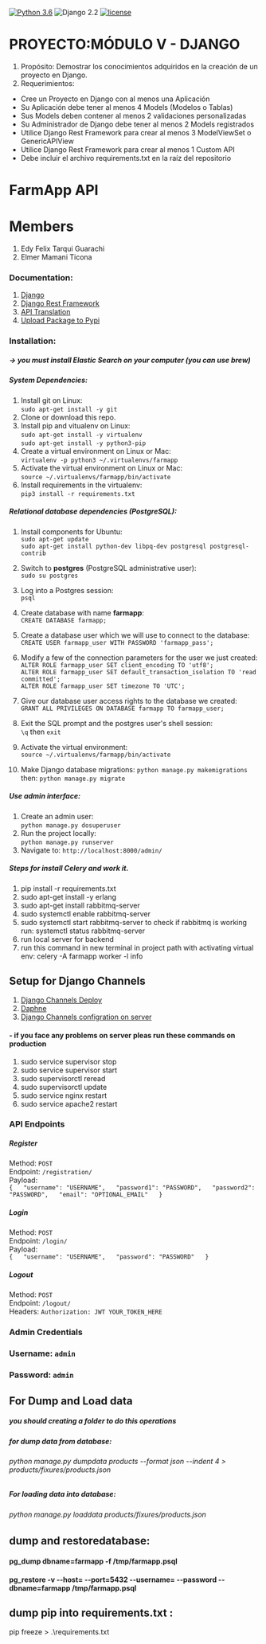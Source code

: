[![Python 3.6](https://img.shields.io/badge/python-3.6-yellow.svg)](https://www.python.org/downloads/release/python-360/)
![Django 2.2](https://img.shields.io/badge/Django-2.2-green.svg)
[![license](https://img.shields.io/github/license/DAVFoundation/captain-n3m0.svg?style=flat-square)](https://github.com/thomas545/farmapp_api/blob/master/LICENSE)
<!-- ![Build](https://github.com/thomas545/farmapp_api/workflows/Django CI/badge.svg?branch=master) -->

# PROYECTO:MÓDULO V - DJANGO
1. Propósito: Demostrar los conocimientos adquiridos en la creación de un proyecto en
Django.
2. Requerimientos:
- Cree un Proyecto en Django con al menos una Aplicación
- Su Aplicación debe tener al menos 4 Models (Modelos o Tablas)
- Sus Models deben contener al menos 2 validaciones personalizadas
- Su Administrador de Django debe tener al menos 2 Models registrados
- Utilice Django Rest Framework para crear al menos 3 ModelViewSet o
GenericAPIView
- Utilice Django Rest Framework para crear al menos 1 Custom API
- Debe incluir el archivo requirements.txt en la raíz del repositorio
# FarmApp API
# Members
1. Edy Felix Tarqui Guarachi  
2. Elmer Mamani Ticona
### Documentation:

1. [Django](https://docs.djangoproject.com/en/2.0/releases/2.0/)
2. [Django Rest Framework](https://www.django-rest-framework.org/)
3. [API Translation](https://pypi.org/project/googletrans/)
4. [Upload Package to Pypi](https://upload.pypi.org/legacy/)

### Installation:

##### -> you must install Elastic Search on your computer (you can use brew)

##### System Dependencies:

1. Install git on Linux:  
`sudo apt-get install -y git`
2. Clone or download this repo.
3. Install pip and vitualenv on Linux:  
`sudo apt-get install -y virtualenv`  
`sudo apt-get install -y python3-pip`
4. Create a virtual environment on Linux or Mac:  
`virtualenv -p python3 ~/.virtualenvs/farmapp`
5. Activate the virtual environment on Linux or Mac:  
`source ~/.virtualenvs/farmapp/bin/activate`
6. Install requirements in the virtualenv:  
`pip3 install -r requirements.txt`

##### Relational database dependencies (PostgreSQL):
1. Install components for Ubuntu:  
`sudo apt-get update`  
`sudo apt-get install python-dev libpq-dev postgresql postgresql-contrib`
2. Switch to **postgres** (PostgreSQL administrative user):  
`sudo su postgres`
3. Log into a Postgres session:  
`psql`
4. Create database with name **farmapp**:  
`CREATE DATABASE farmapp;`
5. Create a database user which we will use to connect to the database:  
`CREATE USER farmapp_user WITH PASSWORD 'farmapp_pass';`
6. Modify a few of the connection parameters for the user we just created:  
`ALTER ROLE farmapp_user SET client_encoding TO 'utf8';`  
`ALTER ROLE farmapp_user SET default_transaction_isolation TO 'read committed';`  
`ALTER ROLE farmapp_user SET timezone TO 'UTC';` 
7. Give our database user access rights to the database we created:  
`GRANT ALL PRIVILEGES ON DATABASE farmapp TO farmapp_user;`
8. Exit the SQL prompt and the postgres user's shell session:  
`\q` then `exit`

9. Activate the virtual environment:  
`source ~/.virtualenvs/farmapp/bin/activate`
10. Make Django database migrations:
`python manage.py makemigrations`  
then: `python manage.py migrate`

##### Use admin interface:
1. Create an admin user:  
`python manage.py dosuperuser`
2. Run the project locally:  
`python manage.py runserver`
3. Navigate to: `http://localhost:8000/admin/`
 
##### Steps for install Celery and work it.
1. pip install -r requirements.txt
2. sudo apt-get install -y erlang
3. sudo apt-get install rabbitmq-server
4. sudo systemctl enable rabbitmq-server
5. sudo systemctl start rabbitmq-server to check if rabbitmq is working run: systemctl status rabbitmq-server
6. run local server for backend
7. run this command in new terminal in project path with activating virtual env: celery -A farmapp worker -l info


## Setup for Django Channels 
1. [Django Channels Deploy](https://channels.readthedocs.io/en/latest/deploying.html)
2. [Daphne](https://github.com/django/daphne)
3. [Django Channels configration on server](https://github.com/django/channels/issues/972)

#### - if you face any problems on server pleas run these commands on production
1. sudo service supervisor stop
2. sudo service supervisor start
3. sudo supervisorctl reread
4. sudo supervisorctl update
5. sudo service nginx restart
6. sudo service apache2 restart


### API Endpoints
##### Register
Method: `POST`  
Endpoint: `/registration/`  
Payload:  
`{  
    "username": "USERNAME",  
    "password1": "PASSWORD",  
    "password2": "PASSWORD",  
    "email": "OPTIONAL_EMAIL"  
}`
##### Login
Method: `POST`  
Endpoint: `/login/`  
Payload:  
`{  
    "username": "USERNAME",  
    "password": "PASSWORD"  
}`

##### Logout
Method: `POST`  
Endpoint: `/logout/`  
Headers: `Authorization: JWT YOUR_TOKEN_HERE`  


### Admin Credentials
### Username: `admin`  
### Password: `admin` 

## For Dump and Load data

##### you should creating a folder to do this operations

##### for dump data from database:

###### python manage.py dumpdata products --format json --indent 4 > products/fixures/products.json

##### For loading data into database:
###### python manage.py loaddata products/fixures/products.json

## dump and restoredatabase:
#### pg_dump dbname=farmapp -f /tmp/farmapp.psql
#### pg_restore -v --host=<host> --port=5432 --username=<username> --password --dbname=farmapp /tmp/farmapp.psql
## dump pip into requirements.txt :
pip freeze > .\requirements.txt


